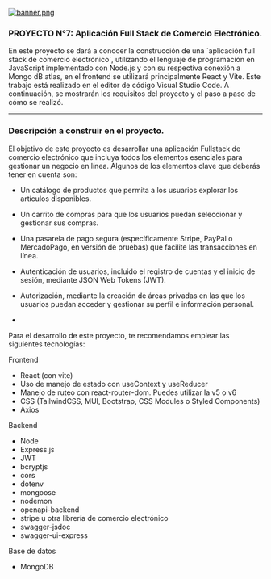 [![banner.png](https://i.postimg.cc/YSP71Jwt/banner.png)](https://postimg.cc/1gDbS7td)

### PROYECTO N°7: Aplicación Full Stack de Comercio Electrónico.

<p>
En este proyecto se dará a conocer la construcción de una `aplicación full stack de comercio electrónico`, utilizando el lenguaje de programación en JavaScript implementado con Node.js y con su respectiva conexión a Mongo dB atlas, en el frontend se utilizará principalmente React y Vite. Este trabajo está realizado en el editor de código Visual Studio Code. A continuación, se mostrarán los requisitos del proyecto y el paso a paso de cómo se realizó.
</p>

------------

### Descripción a construir en el proyecto. 
<p>
El objetivo de este proyecto es desarrollar una aplicación Fullstack de comercio electrónico que incluya todos los elementos esenciales para gestionar un negocio en línea. Algunos de los elementos clave que deberás tener en cuenta son:
</p>

- Un catálogo de productos que permita a los usuarios explorar los artículos disponibles.
  
- Un carrito de compras para que los usuarios puedan seleccionar y gestionar sus compras.
  
- Una pasarela de pago segura (específicamente Stripe, PayPal o MercadoPago, en versión de pruebas) que facilite las transacciones en línea.
  
- Autenticación de usuarios, incluido el registro de cuentas y el inicio de sesión, mediante JSON Web Tokens (JWT).
  
- Autorización, mediante la creación de áreas privadas en las que los usuarios puedan acceder y gestionar su perfil e información personal.
- 
<p>
  
Para el desarrollo de este proyecto, te recomendamos emplear las siguientes tecnologías:

Frontend

- React (con vite)
- Uso de manejo de estado con useContext y useReducer
- Manejo de ruteo con react-router-dom. Puedes utilizar la v5 o v6
- CSS (TailwindCSS, MUI, Bootstrap, CSS Modules o Styled Components)
- Axios

Backend

- Node
- Express.js
- JWT
- bcryptjs
- cors
- dotenv
- mongoose
- nodemon
- openapi-backend
- stripe u otra librería de comercio electrónico
- swagger-jsdoc
- swagger-ui-express

Base de datos

- MongoDB

</p>
